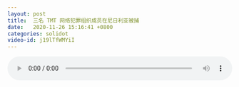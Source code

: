 ```yaml
---
layout: post
title:  三名 TMT 网络犯罪组织成员在尼日利亚被捕
date:   2020-11-26 15:16:41 +0800
categories: solidot
video-id: j19lTfWMYiI
---
```


<audio id="youtube" style="width: 100%;" video-id="j19lTfWMYiI" controls></audio>

<script async type="text/javascript" src="/audio.js"></script>

